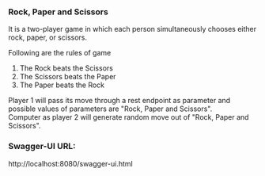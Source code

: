 ### Rock, Paper and Scissors
It is a two-player game in which each person simultaneously chooses either rock, paper, or scissors.

Following are the rules of game
1. The Rock beats the Scissors
2. The Scissors beats the Paper
3. The Paper beats the Rock

Player 1 will pass its move through a rest endpoint as parameter and possible values of parameters are "Rock, Paper and Scissors".  
Computer as player 2 will generate random move out of "Rock, Paper and Scissors".

### Swagger-UI URL:
http://localhost:8080/swagger-ui.html
